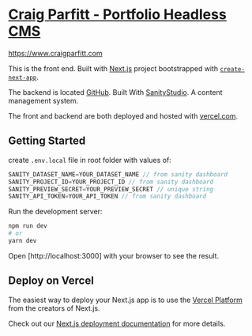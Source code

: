 # [Craig Parfitt - Portfolio Headless CMS](https://www.craigparfitt.com/)

<https://www.craigparfitt.com>

This is the front end.
Built with [Next.js](https://nextjs.org/) project bootstrapped with [`create-next-app`](https://github.com/vercel/next.js/tree/canary/packages/create-next-app).

The backend is located [GitHub](https://github.com/craigsteel/csportfoliosanity.git).
Built With [SanityStudio](https://www.sanity.io/).
A content management system.

The front and backend are both deployed and hosted with [vercel.com](https://vercel.com/).

## Getting Started

create `.env.local` file in root folder with values of:

```javascript
SANITY_DATASET_NAME=YOUR_DATASET_NAME // from sanity dashboard
SANITY_PROJECT_ID=YOUR_PROJECT_ID // from sanity dashboard
SANITY_PREVIEW_SECRET=YOUR_PREVIEW_SECRET // unique string
SANITY_API_TOKEN=YOUR_API_TOKEN // from sanity dashboard
```

Run the development server:

```bash
npm run dev
# or
yarn dev
```

Open [http://localhost:3000] with your browser to see the result.

## Deploy on Vercel

The easiest way to deploy your Next.js app is to use the [Vercel Platform](https://vercel.com/import?utm_medium=default-template&filter=next.js&utm_source=create-next-app&utm_campaign=create-next-app-readme) from the creators of Next.js.

Check out our [Next.js deployment documentation](https://nextjs.org/docs/deployment) for more details.
